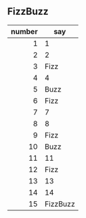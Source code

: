 ## FizzBuzz

| number | say      |
| -----: | -------- |
|      1 | 1        |
|      2 | 2        |
|      3 | Fizz     |
|      4 | 4        |
|      5 | Buzz     |
|      6 | Fizz     |
|      7 | 7        |
|      8 | 8        |
|      9 | Fizz     |
|     10 | Buzz     |
|     11 | 11       |
|     12 | Fizz     |
|     13 | 13       |
|     14 | 14       |
|     15 | FizzBuzz |
